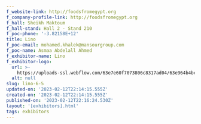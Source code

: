 ```yaml
---
f_website-link: http://foodsfromegypt.org
f_company-profile-link: http://foodsfromegypt.org
f_hall: Sheikh Maktoum
f_hall-stand: Hall 2 - Stand 210
f_poc-phone: '-3.82158E+12'
title: Lino
f_poc-email: mohamed.khalek@mansourgroup.com
f_poc-name: Asmaa Abdelall Ahmed
f_exhibitor-name: Lino
f_exhibitor-logo:
  url: >-
    https://uploads-ssl.webflow.com/63e7e60f7073806c8317ad04/63e964b4bc6a9aee4ac12e4c_63e9403f70738090f72fdfdc_4A%2520NUTRITION%2520CO%25201.png
  alt: null
slug: lino-6-5
updated-on: '2023-02-12T22:14:15.555Z'
created-on: '2023-02-12T22:14:15.555Z'
published-on: '2023-02-12T22:16:24.530Z'
layout: '[exhibitors].html'
tags: exhibitors
---
```



